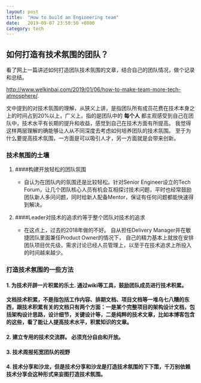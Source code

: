 ```yaml
---
layout: post
title:  "How to build an Engineering team"
date:   2019-09-07 23:50:50 +0800
category: tech
---
```



##  如何打造有技术氛围的团队？

看了网上一篇讲述如何打造团队技术氛围的文章，结合自己的团队情况，做个记录和总结。

http://www.welkinbai.com/2019/01/06/how-to-make-team-more-tech-atmosphere/. 



文中提到的对技术氛围的理解，从狭义上讲，是指团队所有成员花费在技术本身之上的时间占到20%以上，广义上，指的是团队中的 **每个人** 都主观感受到自己在团队中，技术水平有长期的提升和收益，感觉到自己在技术方面有所提高。 我觉得这样两层理解的确能够让人从不同深度去考虑如何培养团队的技术氛围。 至于为什么要提高技术氛围，一方面是可以吸引人才，另一方面就是会带来创新。 

###  技术氛围的土壤

1. ####构建开放轻松的团队氛围

   - 自认为在团队内的氛围还是比较轻松。针对Senior Engineer设立的Tech Forum，让几个团队核心人员有机会互相探讨技术问题，平时也经常鼓励团队新人多问问题，同时给新人配备Mentor，保证有任何问题都能快速得到解决。 

2. ####Leader对技术的追求约等于整个团队对技术的追求

   - 在这点上，过去的2018年做的不好。 自从担任Delivery Manager并在敏捷团队里面兼任Product Owner的情况下， 自己的精力基本上就放在安排团队项目优先级，需求讨论已经人员管理上，以至于在技术追求上所投入的时间越来越少。 





### 打造技术氛围的一些方法



#### 1. 为技术开辟一片积累的乐土. 通过wiki等工具，鼓励团队成员进行技术积累。



**文档技术积累，不是指包括工作内容、排期文档、项目文档等一堆乌七八糟的东西，跟技术积累有关的文档只有两个方面：一是某个完整项目的架构设计文档，包括架构设计思路，设计细节，关键设计等，二是纯粹的技术文章，比如本博客包含的这些，看了能让人提高技术水平，积累知识的文章。**

#### 2. 建立专用的技术交流群。 **必须充分自由和开放**。

#### 3. 技术周报拓宽团队的视野



#### 4. 技术分享和沙龙，但是技术分享和沙龙是打造技术氛围的下下策，千万别依赖技术分享会这种形式来妄图打造技术氛围。